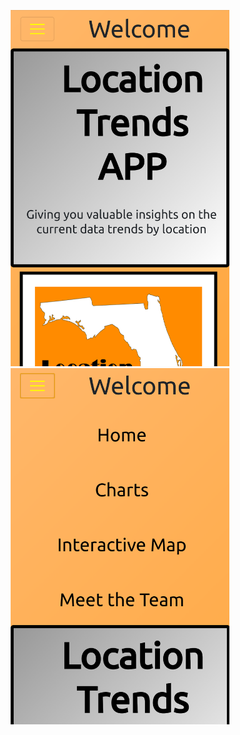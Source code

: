 
<html>
<p align="center">
  <img src="\Screenshots\1.png" width="350" title="hover text">
  <img src="\Screenshots\2.png" width="350" alt="accessibility text">
</p>


</html>